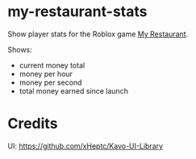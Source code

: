 # my-restaurant-stats
Show player stats for the Roblox game [My Restaurant](https://www.roblox.com/games/4490140733/x3-My-Restaurant). 

Shows:
* current money total
* money per hour
* money per second
* total money earned since launch

# Credits
UI: https://github.com/xHeptc/Kavo-UI-Library
